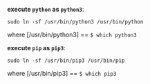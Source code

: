 <link href="../../css/styles.css" rel="stylesheet" />

**execute `python` as `python3`**:

    sudo ln -sf /usr/bin/python3 /usr/bin/python

where [/usr/bin/python3] == `$ which python3`

**execute `pip` as `pip3`**:

    sudo ln -sf /usr/bin/pip3 /usr/bin/pip

where [/usr/bin/pip3] == `$ which pip3`
